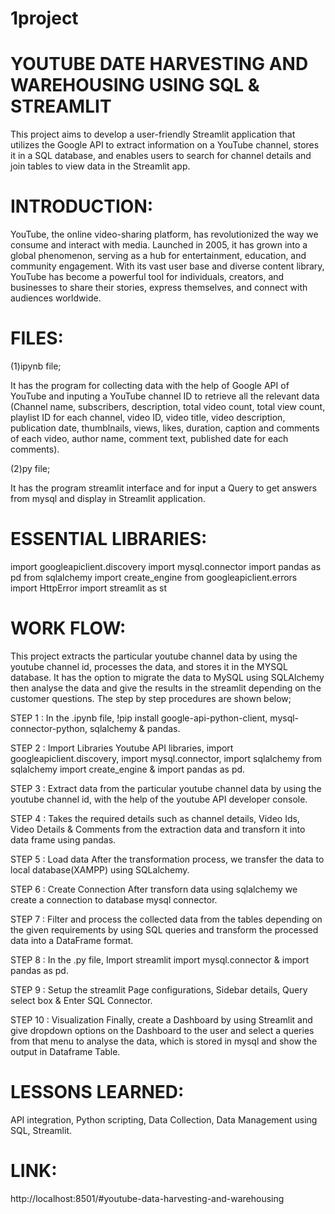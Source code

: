 # 1project
# YOUTUBE DATE HARVESTING AND WAREHOUSING USING SQL & STREAMLIT

  This project aims to develop a user-friendly Streamlit application that utilizes the Google API to extract information on a YouTube channel, stores it in a SQL database, and enables users to search for channel details and join tables to view data in the Streamlit app.

# INTRODUCTION:

  YouTube, the online video-sharing platform, has revolutionized the way we consume and interact with media. Launched in 2005, it has grown into a global phenomenon, serving as a hub for entertainment, education, and community engagement. With its vast user base and diverse content library, YouTube has become a powerful tool for individuals, creators, and businesses to share their stories, express themselves, and connect with audiences worldwide.

# FILES:

(1)ipynb file;
 
  It has the program for collecting data with the help of Google API of YouTube and inputing a YouTube channel ID to retrieve all the relevant data (Channel name, subscribers, description, total video count, total view count, playlist ID for each channel, video ID, video title, video description, publication date, thumblnails, views, likes, duration, caption and comments of each video, author name, comment text, published date for each comments).

(2)py file;

  It has the program streamlit interface and for input a Query to get answers from mysql and display in Streamlit application.

# ESSENTIAL LIBRARIES:

import googleapiclient.discovery
import mysql.connector
import pandas as pd
from sqlalchemy import create_engine
from googleapiclient.errors import HttpError
import streamlit as st

# WORK FLOW:

  This project extracts the particular youtube channel data by using the youtube channel id, processes the data, and stores it in the MYSQL database. It has the option to migrate the data to MySQL using SQLAlchemy then analyse the data and give the results in the streamlit depending on the customer questions. The step by step procedures are shown below;
  
STEP 1 : In the .ipynb file, !pip install google-api-python-client, mysql-connector-python, sqlalchemy & pandas.

STEP 2 : Import Libraries Youtube API libraries, import googleapiclient.discovery, import mysql.connector, import sqlalchemy from sqlalchemy import create_engine & import pandas as pd.

STEP 3 : Extract data from the particular youtube channel data by using the youtube channel id, with the help of the youtube API developer console.  

STEP 4 : Takes the required details such as channel details, Video Ids, Video Details & Comments from the extraction data and transforn it into data frame using pandas.

STEP 5 : Load data After the transformation process, we transfer the data to local database(XAMPP) using SQLalchemy. 

STEP 6 : Create Connection After transforn data using sqlalchemy we create a connection to database mysql connector. 

STEP 7 : Filter and process the collected data from the tables depending on the given requirements by using SQL queries and transform the processed data into a DataFrame format.

STEP 8 : In the .py file, Import streamlit import mysql.connector & import pandas as pd.

STEP 9 : Setup the streamlit Page configurations, Sidebar details, Query select box & Enter SQL Connector.

STEP 10 : Visualization Finally, create a Dashboard by using Streamlit and give dropdown options on the Dashboard to the user and select a queries from that menu to analyse the data, 
          which is stored in mysql and show the output in Dataframe Table.

# LESSONS LEARNED:

API integration, Python scripting, Data Collection, Data Management using SQL, Streamlit.

# LINK:

http://localhost:8501/#youtube-data-harvesting-and-warehousing
